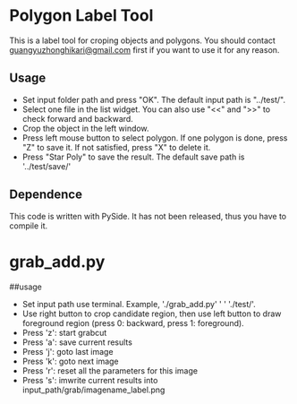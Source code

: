 # Polygon Label Tool
This is a label tool for croping objects and polygons. 
You should contact guangyuzhonghikari@gmail.com first if you want to use it for any reason.
## Usage
* Set input folder path and press "OK". The default input path is "../test/".
* Select one file in the list widget. You can also use "<<" and ">>" to check forward and backward.
* Crop the object in the left window.
* Press left mouse button to select polygon. If one polygon is done, press "Z" to save it. If not satisfied, press "X" to delete it.
* Press "Star Poly" to save the result. The default save path is '../test/save/'
## Dependence
This code is written with PySide. It has not been released, thus you have to compile it.

# grab_add.py
##usage
* Set input path use terminal. Example, './grab_add.py' ' ' './test/'.
* Use right button to crop candidate region, then use left button to draw foreground region (press 0: backward, press 1: foreground).
* Press 'z': start grabcut
* Press 'a': save current results
* Press 'j': goto last image
* Press 'k': goto next image
* Press 'r': reset all the parameters for this image
* Press 's': imwrite current results into input_path/grab/imagename_label.png

	   
	   
	   
